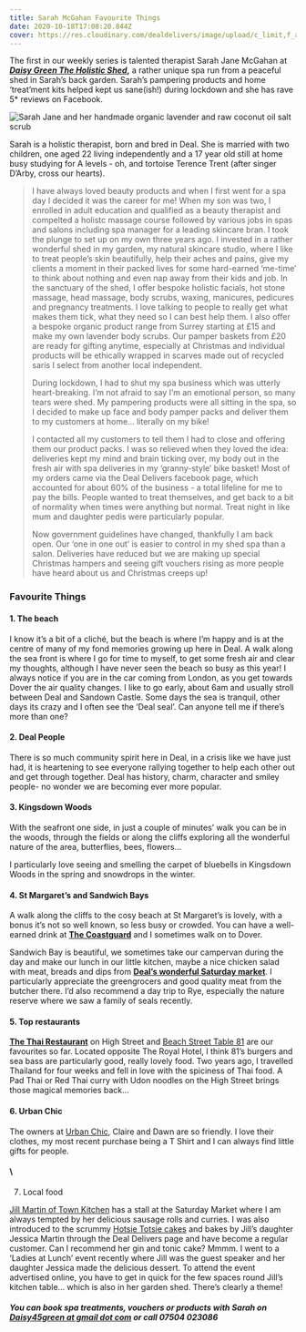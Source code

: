 ```yaml
---
title: Sarah McGahan Favourite Things
date: 2020-10-18T17:08:20.844Z
cover: https://res.cloudinary.com/dealdelivers/image/upload/c_limit,f_auto,q_80,w_500/v1603123079/diasy-green-holistic-shed_ijxsld.jpg
---
```

The first in our weekly series is talented therapist Sarah Jane McGahan at ***[Daisy Green The Holistic Shed](https://www.facebook.com/sarahmcgahan.daisygreen)*,** a rather unique spa run from a peaceful shed in Sarah’s back garden. Sarah’s pampering products and home ‘treat’ment kits helped kept us sane(ish!) during lockdown and she has rave 5* reviews on Facebook.

![](https://res.cloudinary.com/dealdelivers/image/upload/c_limit,f_auto,q_80,w_500/v1603123131/daisy-green_nhxata.jpg "Sarah Jane and her handmade organic lavender and raw coconut oil salt scrub")

Sarah is a holistic therapist, born and bred in Deal. She is married with two children, one aged 22 living independently and a 17 year old still at home busy studying for A levels - oh, and tortoise Terence Trent (after singer D’Arby, cross our hearts).

> I have always loved beauty products and when I first went for a spa day I decided it was the career for me! When my son was two, I enrolled in adult education and qualified as a beauty therapist and compelted a holistc massage course followed by various jobs in spas and salons including spa manager for a leading skincare bran. I took the plunge to set up on my own three years ago. I invested in a rather wonderful shed in my garden, my natural skincare studio, where I like to treat people’s skin beautifully, help their aches and pains, give my clients a moment in their packed lives for some hard-earned ‘me-time’ to think about nothing and even nap away from their kids and job. In the sanctuary of the shed, I offer bespoke holistic facials, hot stone massage, head massage, body scrubs, waxing, manicures, pedicures and pregnancy treatments. I love talking to people to really get what makes them tick, what they need so I can best help them. I also offer a bespoke organic product range from Surrey starting at £15 and make my own lavender body scrubs. Our pamper baskets from £20 are ready for gifting anytime, especially at Christmas and individual products will be ethically wrapped in scarves made out of recycled saris I select from another local independent.
>
> During lockdown, I had to shut my spa business which was utterly heart-breaking. I’m not afraid to say I’m an emotional person, so many tears were shed. My pampering products were all sitting in the spa, so I decided to make up face and body pamper packs and deliver them to my customers at home… literally on my bike!
>
> I contacted all my customers to tell them I had to close and offering them our product packs. I was so relieved when they loved the idea: deliveries kept my mind and brain ticking over, my body out in the fresh air with spa deliveries in my ‘granny-style’ bike basket! Most of my orders came via the Deal Delivers facebook page, which accounted for about 60% of the business - a total lifeline for me to pay the bills. People wanted to treat themselves, and get back to a bit of normality when times were anything but normal. Treat night in like mum and daughter pedis were particularly popular.
>
> Now government guidelines have changed, thankfully I am back open. Our ‘one in one out’ is easier to control in my shed spa than a salon. Deliveries have reduced but we are making up special Christmas hampers and seeing gift vouchers rising as more people have heard about us and Christmas creeps up!

### **Favourite Things**

#### 1. The beach

I know it’s a bit of a cliché, but the beach is where I’m happy and is at the centre of many of my fond memories growing up here in Deal. A walk along the sea front is where I go for time to myself, to get some fresh air and clear my thoughts, although I have never seen the beach so busy as this year! I always notice if you are in the car coming from London, as you get towards Dover the air quality changes. I like to go early, about 6am and usually stroll between Deal and Sandown Castle. Some days the sea is tranquil, other days its crazy and I often see the ‘Deal seal’. Can anyone tell me if there’s more than one?

#### 2. Deal People

There is so much community spirit here in Deal, in a crisis like we have just had, it is heartening to see everyone rallying together to help each other out and get through together. Deal has history, charm, character and smiley people- no wonder we are becoming ever more popular.

#### 3. Kingsdown Woods

With the seafront one side, in just a couple of minutes’ walk you can be in the woods, through the fields or along the cliffs exploring all the wonderful nature of the area, butterflies, bees, flowers…

I particularly love seeing and smelling the carpet of bluebells in Kingsdown Woods in the spring and snowdrops in the winter.

#### 4. St Margaret’s and Sandwich Bays

A walk along the cliffs to the cosy beach at St Margaret’s is lovely, with a bonus it’s not so well known, so less busy or crowded. You can have a well-earned drink at **[The Coastguard](https://thecoastguard.co.uk/)** and I sometimes walk on to Dover.

Sandwich Bay is beautiful, we sometimes take our campervan during the day and make our lunch in our little kitchen, maybe a nice chicken salad with meat, breads and dips from **[Deal’s wonderful Saturday market](https://www.facebook.com/DealTownMarket)**. I particularly appreciate the greengrocers and good quality meat from the butcher there. I’d also recommend a day trip to Rye, especially the nature reserve where we saw a family of seals recently.

#### 5. Top restaurants

**[The Thai Restaurant](https://www.bangkokpavilion.co.uk/)** on High Street and [Beach Street Table 81](https://81beachstreet.co.uk/) are our favourites so far. Located opposite The Royal Hotel, I think 81’s burgers and sea bass are particularly good, really lovely food. Two years ago, I travelled Thailand for four weeks and fell in love with the spiciness of Thai food. A Pad Thai or Red Thai curry with Udon noodles on the High Street brings those magical memories back…

#### 6. Urban Chic

The owners at [Urban Chic](http://www.urbanchicltd.co.uk/), Claire and Dawn are so friendly. I love their clothes, my most recent purchase being a T Shirt and I can always find little gifts for people.

#### \
7. Local food

[Jill Martin of Town Kitchen](https://www.facebook.com/jill.martin.1460) has a stall at the Saturday Market where I am always tempted by her delicious sausage rolls and curries. I was also introduced to the scrummy [Hotsie Totsie cakes](https://www.facebook.com/hotsytotsycb) and bakes by Jill’s daughter Jessica Martin through the Deal Delivers page and have become a regular customer. Can I recommend her gin and tonic cake? Mmmm. I went to a ‘Ladies at Lunch’ event recently where Jill was the guest speaker and her daughter Jessica made the delicious dessert. To attend the event advertised online, you have to get in quick for the few spaces round Jill’s kitchen table… which is also in her garden shed. There’s clearly a theme!

##### You can book spa treatments, vouchers or products with Sarah on [Daisy45green at gmail dot com](mailto:Daisy45green@gmail.com) or call 07504 023086